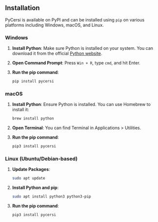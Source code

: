 ## Installation

PyCersi is available on PyPI and can be installed using `pip` on various platforms including Windows, macOS, and Linux.

### Windows

1. **Install Python**: Make sure Python is installed on your system. You can download it from the official [Python website](https://www.python.org/downloads/).
2. **Open Command Prompt**: Press `Win + R`, type `cmd`, and hit Enter.
3. **Run the pip command**:

    ```bash
    pip install pycersi
    ```

### macOS

1. **Install Python**: Ensure Python is installed. You can use Homebrew to install it:

    ```bash
    brew install python
    ```

2. **Open Terminal**: You can find Terminal in Applications > Utilities.

3. **Run the pip command**:

    ```bash
    pip3 install pycersi
    ```

### Linux (Ubuntu/Debian-based)

1. **Update Packages**:

    ```bash
    sudo apt update
    ```

2. **Install Python and pip**:

    ```bash
    sudo apt install python3 python3-pip
    ```

3. **Run the pip command**:

    ```bash
    pip3 install pycersi
    ```

